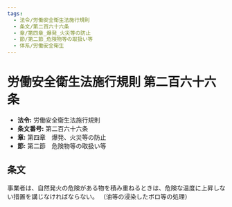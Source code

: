 ```yaml
---
tags:
  - 法令/労働安全衛生法施行規則
  - 条文/第二百六十六条
  - 章/第四章_爆発_火災等の防止
  - 節/第二節_危険物等の取扱い等
  - 体系/労働安全衛生
---
```

# 労働安全衛生法施行規則 第二百六十六条

- **法令:** 労働安全衛生法施行規則
- **条文番号:** 第二百六十六条
- **章:** 第四章　爆発、火災等の防止
- **節:** 第二節　危険物等の取扱い等

## 条文
事業者は、自然発火の危険がある物を積み重ねるときは、危険な温度に上昇しない措置を講じなければならない。
（油等の浸染したボロ等の処理）

